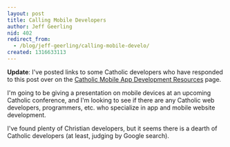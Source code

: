 ```yaml
---
layout: post
title: Calling Mobile Developers
author: Jeff Geerling
nid: 402
redirect_from:
  - /blog/jeff-geerling/calling-mobile-develo/
created: 1316633113
---
```

<strong>Update</strong>: I've posted links to some Catholic developers who have responded to this post over on the <a href="http://www.opensourcecatholic.com/wiki/117/mobile-app-development-re">Catholic Mobile App Development Resources</a> page.

I'm going to be giving a presentation on mobile devices at an upcoming Catholic conference, and I'm looking to see if there are any Catholic web developers, programmers, etc. who specialize in app and mobile website development.

I've found plenty of Christian developers, but it seems there is a dearth of Catholic developers (at least, judging by Google search).
